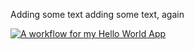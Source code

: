 Adding some text
adding some text, again

[![A workflow for my Hello World App](https://github.com/a-nicolson/devops/actions/workflows/main.yml/badge.svg)](https://github.com/a-nicolson/devops/actions/workflows/main.yml)